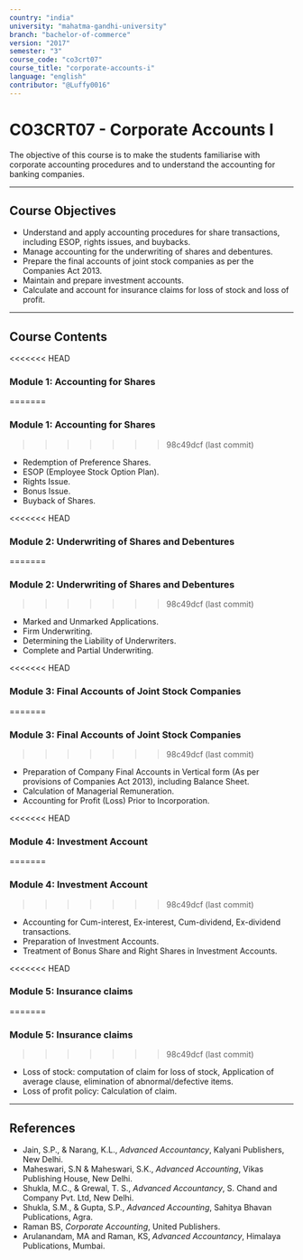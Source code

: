 ```yaml
---
country: "india"
university: "mahatma-gandhi-university"
branch: "bachelor-of-commerce"
version: "2017"
semester: "3"
course_code: "co3crt07"
course_title: "corporate-accounts-i"
language: "english"
contributor: "@Luffy0016"
---
```

# CO3CRT07 - Corporate Accounts I

The objective of this course is to make the students familiarise with corporate accounting procedures and to understand the accounting for banking companies.

---
## Course Objectives

* Understand and apply accounting procedures for share transactions, including ESOP, rights issues, and buybacks.
* Manage accounting for the underwriting of shares and debentures.
* Prepare the final accounts of joint stock companies as per the Companies Act 2013.
* Maintain and prepare investment accounts.
* Calculate and account for insurance claims for loss of stock and loss of profit.

---
## Course Contents

<<<<<<< HEAD
### Module 1: Accounting for Shares 
=======
### Module 1: Accounting for Shares  
>>>>>>> 98c49dcf (last  commit)
* Redemption of Preference Shares.
* ESOP (Employee Stock Option Plan).
* Rights Issue.
* Bonus Issue.
* Buyback of Shares.

<<<<<<< HEAD
### Module 2: Underwriting of Shares and Debentures 
=======
### Module 2: Underwriting of Shares and Debentures  
>>>>>>> 98c49dcf (last  commit)
* Marked and Unmarked Applications.
* Firm Underwriting.
* Determining the Liability of Underwriters.
* Complete and Partial Underwriting.

<<<<<<< HEAD
### Module 3: Final Accounts of Joint Stock Companies 
=======
### Module 3: Final Accounts of Joint Stock Companies  
>>>>>>> 98c49dcf (last  commit)
* Preparation of Company Final Accounts in Vertical form (As per provisions of Companies Act 2013), including Balance Sheet.
* Calculation of Managerial Remuneration.
* Accounting for Profit (Loss) Prior to Incorporation.

<<<<<<< HEAD
### Module 4: Investment Account 
=======
### Module 4: Investment Account  
>>>>>>> 98c49dcf (last  commit)
* Accounting for Cum-interest, Ex-interest, Cum-dividend, Ex-dividend transactions.
* Preparation of Investment Accounts.
* Treatment of Bonus Share and Right Shares in Investment Accounts.

<<<<<<< HEAD
### Module 5: Insurance claims 
=======
### Module 5: Insurance claims  
>>>>>>> 98c49dcf (last  commit)
* Loss of stock: computation of claim for loss of stock, Application of average clause, elimination of abnormal/defective items.
* Loss of profit policy: Calculation of claim.

---
## References
* Jain, S.P., & Narang, K.L., *Advanced Accountancy*, Kalyani Publishers, New Delhi.
* Maheswari, S.N & Maheswari, S.K., *Advanced Accounting*, Vikas Publishing House, New Delhi.
* Shukla, M.C., & Grewal, T. S., *Advanced Accountancy*, S. Chand and Company Pvt. Ltd, New Delhi.
* Shukla, S.M., & Gupta, S.P., *Advanced Accounting*, Sahitya Bhavan Publications, Agra.
* Raman BS, *Corporate Accounting*, United Publishers.
* Arulanandam, MA and Raman, KS, *Advanced Accountancy*, Himalaya Publications, Mumbai.
